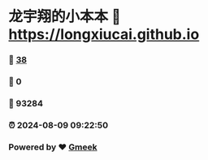 # 龙宇翔的小本本 :link: https://longxiucai.github.io 
### :page_facing_up: [38](https://longxiucai.github.io/tag.html) 
### :speech_balloon: 0 
### :hibiscus: 93284 
### :alarm_clock: 2024-08-09 09:22:50 
### Powered by :heart: [Gmeek](https://github.com/Meekdai/Gmeek)
